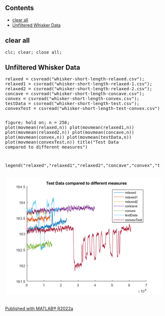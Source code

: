 
<!DOCTYPE html
  PUBLIC "-//W3C//DTD HTML 4.01 Transitional//EN">
<html><body><div class="content"><h2>Contents</h2><div><ul><li><a href="#1">clear all</a></li><li><a href="#2">Unfiltered Whisker Data</a></li></ul></div><h2 id="1">clear all</h2><pre class="codeinput">clc; clear; close <span class="string">all</span>;
</pre><h2 id="2">Unfiltered Whisker Data</h2><pre class="codeinput">relaxed = csvread(<span class="string">"whisker-short-length-relaxed.csv"</span>);
relaxed1 = csvread(<span class="string">"whisker-short-length-relaxed-1.csv"</span>);
relaxed2 = csvread(<span class="string">"whisker-short-length-relaxed-2.csv"</span>);
concave = csvread(<span class="string">"whisker-short-length-concave.csv"</span>);
convex = csvread(<span class="string">"whisker-short-length-convex.csv"</span>);
testData = csvread(<span class="string">"whisker-short-length-test.csv"</span>);
convexTest = csvread(<span class="string">"whisker-short-length-test-convex.csv"</span>);

figure;
hold <span class="string">on</span>;
n = 256;
plot(movmean(relaxed,n))
plot(movmean(relaxed1,n))
plot(movmean(relaxed2,n))
plot(movmean(concave,n))
plot(movmean(convex,n))
plot(movmean(testData,n))
plot(movmean(convexTest,n))
title(<span class="string">"Test Data compared to different measures"</span>)

legend(<span class="string">"relaxed"</span>,<span class="string">"relaxed1"</span>,<span class="string">"relaxed2"</span>,<span class="string">"concave"</span>,<span class="string">"convex"</span>,<span class="string">"testData"</span>,<span class="string">"convexTest"</span>);
</pre><img vspace="5" hspace="5" src="whisker_short_data_01.png" alt=""> <p class="footer"><br><a href="https://www.mathworks.com/products/matlab/">Published with MATLAB&reg; R2022a</a><br></p></div></body></html>
